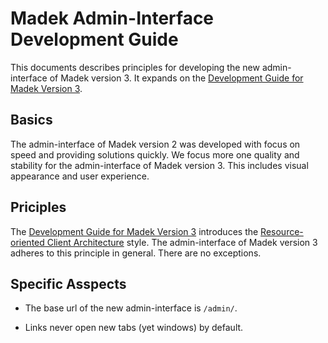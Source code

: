 Madek Admin-Interface Development Guide
=======================================

This documents describes principles for developing the new admin-interface of
Madek version 3. It expands on the [Development Guide for Madek Version 3][].


Basics
------

The admin-interface of Madek version 2 was developed with focus on speed and
providing solutions quickly. We focus more one quality and stability for the
admin-interface of Madek version 3. This includes visual appearance and user
experience.


Priciples
---------

The [Development Guide for Madek Version 3][] introduces the [Resource-oriented
Client Architecture][] style. The admin-interface of Madek version 3 adheres to
this principle in general. There are no exceptions.



Specific Asspects
-----------------

* The base url of the new admin-interface is `/admin/`.
* Links never open new tabs (yet windows) by default.


  [Development Guide for Madek Version 3]: ./developer_rules.md
  [Resource-oriented Client Architecture]: http://roca-style.org/
